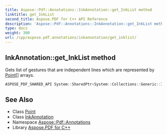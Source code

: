 ```yaml
---
title: Aspose::Pdf::Annotations::InkAnnotation::get_InkList method
linktitle: get_InkList
second_title: Aspose.PDF for C++ API Reference
description: 'Aspose::Pdf::Annotations::InkAnnotation::get_InkList method. Gets list of gestures that are independent lines which are represented by Point[] arrays in C++.'
type: docs
weight: 300
url: /cpp/aspose.pdf.annotations/inkannotation/get_inklist/
---
```

## InkAnnotation::get_InkList method


Gets list of gestures that are independent lines which are represented by [Point](../../../aspose.pdf/point/)[] arrays.

```cpp
ASPOSE_PDF_SHARED_API System::SharedPtr<System::Collections::Generic::IList<System::ArrayPtr<System::SharedPtr<Point>>>> Aspose::Pdf::Annotations::InkAnnotation::get_InkList()
```

## See Also

* Class [Point](../../../aspose.pdf/point/)
* Class [InkAnnotation](../)
* Namespace [Aspose::Pdf::Annotations](../../)
* Library [Aspose.PDF for C++](../../../)
